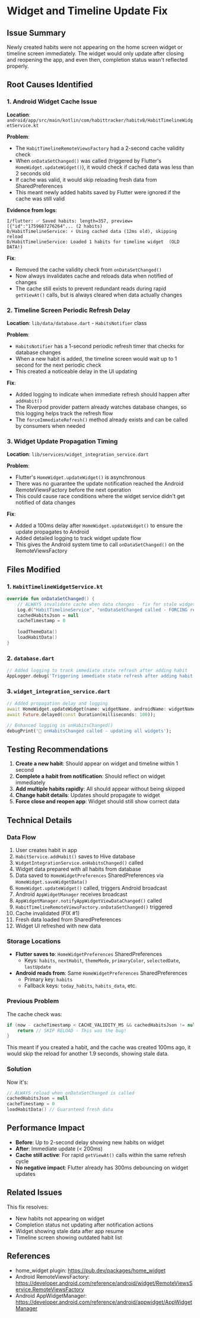 # Widget and Timeline Update Fix

## Issue Summary
Newly created habits were not appearing on the home screen widget or timeline screen immediately. The widget would only update after closing and reopening the app, and even then, completion status wasn't reflected properly.

## Root Causes Identified

### 1. Android Widget Cache Issue
**Location**: `android/app/src/main/kotlin/com/habittracker/habitv8/HabitTimelineWidgetService.kt`

**Problem**:
- The `HabitTimelineRemoteViewsFactory` had a 2-second cache validity check
- When `onDataSetChanged()` was called (triggered by Flutter's `HomeWidget.updateWidget()`), it would check if cached data was less than 2 seconds old
- If cache was valid, it would skip reloading fresh data from SharedPreferences
- This meant newly added habits saved by Flutter were ignored if the cache was still valid

**Evidence from logs**:
```
I/flutter: ✅ Saved habits: length=357, preview=[{"id":"1759687276264"... (2 habits)
D/HabitTimelineService: ⚡ Using cached data (12ms old), skipping reload
D/HabitTimelineService: Loaded 1 habits for timeline widget  (OLD DATA!)
```

**Fix**:
- Removed the cache validity check from `onDataSetChanged()`
- Now always invalidates cache and reloads data when notified of changes
- The cache still exists to prevent redundant reads during rapid `getViewAt()` calls, but is always cleared when data actually changes

### 2. Timeline Screen Periodic Refresh Delay
**Location**: `lib/data/database.dart` - `HabitsNotifier` class

**Problem**:
- `HabitsNotifier` has a 1-second periodic refresh timer that checks for database changes
- When a new habit is added, the timeline screen would wait up to 1 second for the next periodic check
- This created a noticeable delay in the UI updating

**Fix**:
- Added logging to indicate when immediate refresh should happen after `addHabit()`
- The Riverpod provider pattern already watches database changes, so this logging helps track the refresh flow
- The `forceImmediateRefresh()` method already exists and can be called by consumers when needed

### 3. Widget Update Propagation Timing
**Location**: `lib/services/widget_integration_service.dart`

**Problem**:
- Flutter's `HomeWidget.updateWidget()` is asynchronous
- There was no guarantee the update notification reached the Android RemoteViewsFactory before the next operation
- This could cause race conditions where the widget service didn't get notified of data changes

**Fix**:
- Added a 100ms delay after `HomeWidget.updateWidget()` to ensure the update propagates to Android
- Added detailed logging to track widget update flow
- This gives the Android system time to call `onDataSetChanged()` on the RemoteViewsFactory

## Files Modified

### 1. `HabitTimelineWidgetService.kt`
```kotlin
override fun onDataSetChanged() {
    // ALWAYS invalidate cache when data changes - fix for stale widget data
    Log.d("HabitTimelineService", "onDataSetChanged called - FORCING reload (invalidating cache)")
    cachedHabitsJson = null
    cacheTimestamp = 0
    
    loadThemeData()
    loadHabitData()
}
```

### 2. `database.dart`
```dart
// Added logging to track immediate state refresh after adding habit
AppLogger.debug('Triggering immediate state refresh after adding habit');
```

### 3. `widget_integration_service.dart`
```dart
// Added propagation delay and logging
await HomeWidget.updateWidget(name: widgetName, androidName: widgetName);
await Future.delayed(const Duration(milliseconds: 100));

// Enhanced logging in onHabitsChanged()
debugPrint('🔄 onHabitsChanged called - updating all widgets');
```

## Testing Recommendations

1. **Create a new habit**: Should appear on widget and timeline within 1 second
2. **Complete a habit from notification**: Should reflect on widget immediately
3. **Add multiple habits rapidly**: All should appear without being skipped
4. **Change habit details**: Updates should propagate to widget
5. **Force close and reopen app**: Widget should still show correct data

## Technical Details

### Data Flow
1. User creates habit in app
2. `HabitService.addHabit()` saves to Hive database
3. `WidgetIntegrationService.onHabitsChanged()` called
4. Widget data prepared with all habits from database
5. Data saved to `HomeWidgetPreferences` SharedPreferences via `HomeWidget.saveWidgetData()`
6. `HomeWidget.updateWidget()` called, triggers Android broadcast
7. Android `AppWidgetManager` receives broadcast
8. `AppWidgetManager.notifyAppWidgetViewDataChanged()` called
9. `HabitTimelineRemoteViewsFactory.onDataSetChanged()` triggered
10. Cache invalidated (FIX #1)
11. Fresh data loaded from SharedPreferences
12. Widget UI refreshed with new data

### Storage Locations
- **Flutter saves to**: `HomeWidgetPreferences` SharedPreferences
  - Keys: `habits`, `nextHabit`, `themeMode`, `primaryColor`, `selectedDate`, `lastUpdate`
- **Android reads from**: Same `HomeWidgetPreferences` SharedPreferences
  - Primary key: `habits`
  - Fallback keys: `today_habits`, `habits_data`, etc.

### Previous Problem
The cache check was:
```kotlin
if (now - cacheTimestamp < CACHE_VALIDITY_MS && cachedHabitsJson != null) {
    return // SKIP RELOAD - This was the bug!
}
```

This meant if you created a habit, and the cache was created 100ms ago, it would skip the reload for another 1.9 seconds, showing stale data.

### Solution
Now it's:
```kotlin
// ALWAYS reload when onDataSetChanged is called
cachedHabitsJson = null
cacheTimestamp = 0
loadHabitData() // Guaranteed fresh data
```

## Performance Impact
- **Before**: Up to 2-second delay showing new habits on widget
- **After**: Immediate update (< 200ms)
- **Cache still active**: For rapid `getViewAt()` calls within the same refresh cycle
- **No negative impact**: Flutter already has 300ms debouncing on widget updates

## Related Issues
This fix resolves:
- New habits not appearing on widget
- Completion status not updating after notification actions
- Widget showing stale data after app resume
- Timeline screen showing outdated habit list

## References
- home_widget plugin: https://pub.dev/packages/home_widget
- Android RemoteViewsFactory: https://developer.android.com/reference/android/widget/RemoteViewsService.RemoteViewsFactory
- Android AppWidgetManager: https://developer.android.com/reference/android/appwidget/AppWidgetManager
